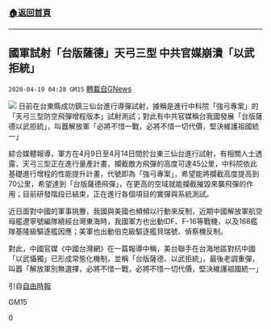 ###  [:house:返回首頁](https://github.com/ourhimalayas/txt)
---

## 國軍試射「台版薩德」天弓三型 中共官媒崩潰「以武拒統」
`2020-04-19 04:28 GM15` [轉載自GNews](https://gnews.org/zh-hant/178171/)

![](https://s3.amazonaws.com/gnews-media-offload/wp-content/uploads/2020/04/19042415/phpgm1LHl.jpg)
日前在台東縣成功鎮三仙台進行導彈試射，據稱是進行中科院「強弓專案」的「天弓三型防空飛彈增程版本」試射測試；對此有中共官媒稱台我國發展「台版薩德以武拒統」，叫囂解放軍「必將不惜一戰，必將不惜一切代價，堅決維護祖國統一」

綜合媒體報導，軍方在4月9日至4月14日間於台東三仙台進行試射，有相關人士透露，天弓三型正在進行量產計畫，攔截敵方飛彈的高度可達45公里，中科院依此基礎進行增程的性能提升計畫，代號即為「強弓專案」，希望能將攔截高度提高到70公里，希望達到「台版薩德飛彈」，在更高的空域就能攔截摧毀來襲飛彈的作用；目前研發階段已結束，正在進行各個項目的實彈與系統測試。

近日面對中國的軍事挑釁，我國與美國也頻頻以行動來反制，近期中國解放軍航空母艦遼寧號編隊繞經台灣東海時，我國軍方也出動IDF、F-16等戰機，以及168艦隊基隆級驅逐艦因應；美軍也出動伯克級驅逐艦貝瑞號、偵察機反制。

對此，中國官媒《中國台灣網》在一篇報導中稱，美台聯手在台海地區對抗中國「以武懾獨」已形成常態化機制，並稱「台版薩德、以武拒統」，最後老調重彈，叫囂「解放軍別無選擇，必將不惜一戰，必將不惜一切代價，堅決維護祖國統一」

引自[自由時報](https://news.ltn.com.tw/news/world/breakingnews/3138279)

GM15

0
